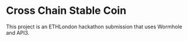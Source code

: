 # Cross Chain Stable Coin

This project is an ETHLondon hackathon submission that uses Wormhole and API3.
